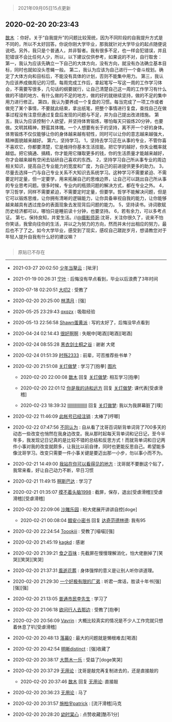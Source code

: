 > 2021年09月05日15点更新
<link rel="stylesheet" href="https://cdn.jsdelivr.net/gh/taotie6/sampleJSON@main/css/photo_show.css">


 ## 2020-02-20 20:23:43 

 [㪚木](https://www.coolapk.com/feed/16648364?shareKey=YmYxNTJiNzY0ZjZmNjEzMTc1MWU~) ：你好。关于“自我提升”的问题比较笼统，因为不同阶段的自我提升方式是不同的，所以不太好回答。你说你刚大学毕业，那我就针对大学毕业的起点随便说说吧。另外，我只是个普通人，并非智者。我有很多不足，也一样会犯错误，并且犯错误不会比任何人少，所以，以下建议仅供参考，如果说的不对，自行取舍：<!--break-->
第一，我认为应该先确立一下自己的大体方向，没有方向，就没有办法确立基本目标，同时也就如没头苍蝇一般。
第二，我认为应该为自己进行一个奋斗规划。确定了大体方向和目标后，不能没有具体的计划，否则不能集中用力。
第三，我认为应该养成做周记的习惯。每周完成工作后，拿起笔写一写这一周的工作学习体会，不需要写很多，几句话的纲要就行，让自己清楚自己这一周的工作学习有什么做的不错的地方、有什么做的不足的地方，做的好的就继续坚持，做的不足的集中用力进行修正。
第四，我认为要养成一个复盘的习惯。每当完成了一项工作或者做完了某个事情，不要就此结束，拿出纸笔，把整个事情进行复盘，查找自己在做事过程没有注意但通过复盘后发现的问题与不足，并为自己提出改进措施。
第五，我认为应该控制个人欲望，并坚持体育锻炼，哪怕每天只锻炼20分钟，也要做。文明其精神，野蛮其体魄。一个人想要有长于的坚持，离不开一个好的身体。体育锻炼不仅仅能够让你的身体越来越有韧性，同时可以让你的意志越来越强大，精神面貌越来越好。
第六，坚持学习。
1，坚持去学习正在从事的专业，不管你喜不喜欢它，你都要清楚，它是维持你基本生活技能。把它学的越好，你失业概率就越低。把它搞通、搞精，你才能用它赚取更多的钱，你的生活质量才能越来越好，你才会越来越有空闲去钻研自己喜欢的东西。
2，坚持学习自己所从事专业的周边相关知识，提高自己专业能力的宽度和广度，为自己的前进提供更多的助力。
3，尽量去选择一门与自己专业关系不大知识去系统学习。这种学习不需要紧迫、不需要定时定量，但一定要学，用来拓展自己的思维边界，让自己可以跳出自己所从事的专业思考问题。很多时候，专业内的瓶颈问题的解决方式，都在专业之外。
4，学习哲学，同样不需要紧迫，不需要定时定量，但要学。哲学不能解决问题，但是它可以锻炼思维，让你拥有清晰的逻辑能力，让你具备审视自我的能力，让你能够越来越具有透过庞杂的表面现象去发现背后问题的能力。
5，坚持读书。诗词歌赋历史经济都可以，哪怕只是睡前读十分钟，也要坚持。
6，若有余力，可以多考点证。
第七，保持良知，并爱生活。//<a class="feed-link-uname" href="/u/摄影师哥">@摄影师哥</a>:沈哥，关注你很久了，说来不怕你笑话，我曾向往你的生活，并以之为努力的方向，然而并未付出相应的努力，最后也不了了之。如今大学毕业，感受到了现实，感叹自己蹉跎岁月，想请教您对于年轻人提升自我有什么好的建议嘛？ 

<div class="album">
<img class="img-item" src="" />
</div>

> 原贴已不存在 

 ------- 

- 2021-03-27 20:02:50 [少年当拏云](uid=1205328) : [呲牙] 

- 2021-01-19 00:26:31 [宁叶](uid=1712620) : 后悔没有早点看到，毕业以后浪费了3年时间 

- 2020-07-18 02:20:51 [大叨2](uid=944726) : 受教了 

- 2020-02-20 20:25:00 [林清月](uid=3083763) : [强] 

- 2020-05-25 23:29:43 [qxqzx](uid=499493) : 吸取经验 

- 2020-05-13 22:56:58 [Shawn蛋黄派](uid=2642278) : 写的太好了，后悔没早点看到 

- 2020-04-24 02:14:43 [很好啊啊](uid=3149118) : 失眠中[喝酒][喝酒][喝酒] 

- 2020-02-24 08:55:28 [黑衣剑士桐之谷](uid=1420305) : 谢谢 大佬 

- 2020-02-24 01:51:39 [时殇2333](uid=615479) : 前辈，可否推荐些书单？ 

- 2020-02-20 21:51:08 [关灯做梦](uid=2195941) : 学习了[抱拳] [图片](http://image.coolapk.com/feed/2020/0220/21/2195941_2e0ccbd8_6667_6152@1080x2340.jpeg)

    - 2020-02-20 22:00:08 [㪚木](uid=1081091) 回复 [关灯做梦](uid=2195941): 相互学习[抱拳] 

    - 2020-02-20 22:01:12 [你是我的诗和远方](uid=1715394) 回复 [关灯做梦](uid=2195941): 课代表[受虐滑稽] 

    - 2020-02-23 18:39:32 [IIlIIllIlIIllIlII](uid=1286315) 回复 [关灯做梦](uid=2195941): 我以为我屏幕脏了[噗] 

- 2020-02-22 11:46:09 [此帐号已经注销](uid=2285273) : 太棒了[哼唧] 

- 2020-02-22 07:47:56 [不同认为](uid=374577) : 自从看了沈哥百词斩背单词背了700多天的动态一些改变也悄然在我身边改变。我从那时起每天背单词和记日记，至今半年多，我发现记日记真的是比较不错的总结和反思方式！而就背单词和日记两件小事对我的改变就颇多，让我比以前自律，同时也更能反思自己。希望能多像沈哥学习<!--break-->。改变只需要一件小事关键是要迈出那一小步，勿以事小而不为。 

- 2020-02-21 14:49:00 [我站在你可以看得见的地方](uid=1262232) : 沈哥就不要删这个贴了，我常来看，好让自己动力不断，早日习惯 

- 2020-02-21 11:49:15 [啊斯巴达](uid=1579776) : 学习了 

- 2020-02-21 01:35:07 [摸不着头脑1998](uid=803914) : 截屏，保存，退出[受虐滑稽][受虐滑稽][受虐滑稽] 

- 2020-02-20 22:09:06 [沙雕乐园](uid=2447129) : 盼大佬展开讲讲自控[doge] 

    - 2020-02-21 00:08:04 [醋安小密书](uid=1946508) 回复 [达奇范德林德](uid=2162750): 我有95 

- 2020-02-20 22:24:54 [Toookiii](uid=1102201) : 受教了[喵喵][强] 

- 2020-02-20 21:45:19 [kagkd](uid=2135163) : 感谢 

- 2020-02-20 21:39:21 [食之百味](uid=1895976) : 先截屏在慢慢理解消化，怕大佬删掉了[笑哭][笑哭][笑哭] 

- 2020-02-20 21:37:31 [風逝花葬](uid=739984) : 身体强悍的意义是让别人听你讲道理。 

- 2020-02-20 21:29:30 [一个好极有限的厂弟](uid=1656642) : 听君一席话，胜读十年书[强][强][强] 

- 2020-02-20 21:13:05 [普通市民李先生](uid=2401101) : 学习了 

- 2020-02-20 21:06:18 [欲问行人去那边](uid=826969) : 受教了[抱拳] 

- 2020-02-20 20:56:09 [Vavrin](uid=460855) : 大概比较真实的情况是不少人工作完就只想着休息了叭[受虐滑稽] 

- 2020-02-20 20:48:13 [落幕0](uid=1382501) : 最大的问题就是懒根难去[喝酒] 

- 2020-02-20 20:42:54 [明晰distinct](uid=1960890) : [强]收藏了 

- 2020-02-20 20:38:17 [大筒木一乐](uid=1336125) : 受益了[doge笑哭] 

- 2020-02-20 20:37:29 [无用论](uid=718653) : 沈哥是敲完再复制进去的，还是直接敲的 

    - 2020-02-20 20:37:46 [㪚木](uid=1081091) 回复 [无用论](uid=718653): 直接敲 

- 2020-02-20 20:36:23 [无用论](uid=718653) : 马了 

- 2020-02-20 20:31:57 [施柏宇patrick](uid=470998) : [流汗滑稽]马克 

- 2020-02-20 20:28:20 [幼时棠心](uid=1017379) : 点赞收藏[酷币1分] 

